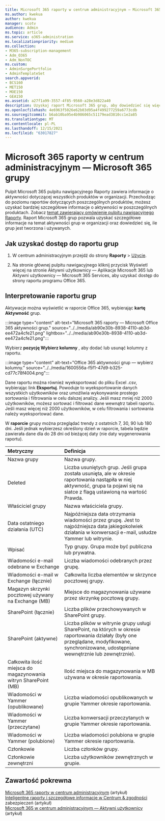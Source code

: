 ```yaml
---
title: Microsoft 365 raporty w centrum administracyjnym — Microsoft 365 grupy
ms.author: kwekua
author: kwekua
manager: scotv
audience: Admin
ms.topic: article
ms.service: o365-administration
ms.localizationpriority: medium
ms.collection:
- M365-subscription-management
- Adm_O365
- Adm_NonTOC
ms.custom:
- AdminSurgePortfolio
- AdminTemplateSet
search.appverid:
- BCS160
- MET150
- MOE150
- GEA150
ms.assetid: a27f1a99-3557-4f85-9560-a28e3d822a40
description: Uzyskaj raport Microsoft 365 grup, aby dowiedzieć się więcej o grupach i ich działaniach.
ms.openlocfilehash: 4e6963f5026e62b03d95a4f499277259a6773cdb
ms.sourcegitcommit: b6ab10ba95e4b986065c51179ead3810cc1e2a85
ms.translationtype: MT
ms.contentlocale: pl-PL
ms.lasthandoff: 12/15/2021
ms.locfileid: "63017827"
---
```

# <a name="microsoft-365-reports-in-the-admin-center---microsoft-365-groups"></a>Microsoft 365 raporty w centrum administracyjnym — Microsoft 365 grupy

Pulpit Microsoft 365 pulpitu nawigacyjnego Raporty zawiera informacje o aktywności dotyczącej wszystkich produktów w organizacji. Przechodząc do poziomu raportów dotyczących poszczególnych produktów, możesz uzyskać bardziej szczegółowe informacje o aktywności w poszczególnych produktach. Zobacz [temat zawierający omówienie pulpitu nawigacyjnego Raporty](activity-reports.md). Raport Microsoft 365 grup pozwala uzyskać szczegółowe informacje na temat aktywności grup w organizacji oraz dowiedzieć się, ile grup jest tworzona i używanych.
  
## <a name="how-to-get-to-the-groups-report"></a>Jak uzyskać dostęp do raportu grup

1. W centrum administracyjnym przejdź do strony **Raporty** \> <a href="https://go.microsoft.com/fwlink/p/?linkid=2074756" target="_blank">Użycie</a>.

2. Na stronie głównej pulpitu nawigacyjnego kliknij  przycisk Wyświetl więcej na stronie Aktywni użytkownicy — Aplikacje Microsoft 365 lub Aktywni użytkownicy — Microsoft 365 Services, aby uzyskać dostęp do strony raportu programu Office 365.
  
## <a name="interpret-the-groups-report"></a>Interpretowanie raportu grup

Aktywacje można wyświetlić w raporcie Office 365, wybierając **kartę Aktywność** grup.

:::image type="content" alt-text="Microsoft 365 raporty — Microsoft Office 365 aktywności grup." source="../../media/ab90e30b-8938-4110-ab3d-ee472a4cfe21.png" lightbox="../../media/ab90e30b-8938-4110-ab3d-ee472a4cfe21.png":::

Wybierz **pozycję Wybierz kolumny** , aby dodać lub usunąć kolumny z raportu.

:::image type="content" alt-text="Office 365 aktywności grup — wybierz kolumny." source="../../media/1600556a-f5f1-47d9-b325-cd77c78f4004.png":::

Dane raportu można również wyeksportować do pliku Excel .csv, wybierając link **Eksportuj**. Powoduje to wyeksportowanie danych wszystkich użytkowników oraz umożliwia wykonywanie prostego sortowania i filtrowania w celu dalszej analizy. Jeśli masz mniej niż 2000 użytkowników, możesz sortować i filtrować dane wewnątrz tabeli raportu. Jeśli masz więcej niż 2000 użytkowników, w celu filtrowania i sortowania należy wyeksportować dane. 

W **raporcie** grupy można przeglądać trendy z ostatnich 7, 30, 90 lub 180 dni. Jeśli jednak wybierzesz określony dzień w raporcie, tabela będzie zawierała dane dla do 28 dni od bieżącej daty (nie daty wygenerowania raportu).

|Metryczny|Definicja|
|:-----|:-----|
|Nazwa grupy |Nazwa grupy. |
|Deleted |Liczba usuniętych grup. Jeśli grupa została usunięta, ale w okresie raportowania nastąpiła w niej aktywność, grupa ta pojawi się na siatce z flagą ustawioną na wartość Prawda. |
|Właściciel grupy |Nazwa właściciela grupy. |
|Data ostatniego działania (UTC) |Najpóźniejsza data otrzymania wiadomości przez grupę. Jest to najpóźniejsza data jakiegokolwiek działania w konwersacji e-mail, usłudze Yammer lub witrynie. |
|Wpisać |Typ grupy. Grupa może być publiczna lub prywatna. |
|Wiadomości e-mail odebrane w Exchange |Liczba wiadomości odebranych przez grupę.|
|Wiadomości e-mail w Exchange (łącznie) |Całkowita liczba elementów w skrzynce pocztowej grupy. |
|Magazyn skrzynki pocztowej używany na Exchange (MB) |Miejsce do magazynowania używane przez skrzynkę pocztową grupy. |
|SharePoint (łącznie) |Liczba plików przechowywanych w SharePoint grupy. |
|SharePoint (aktywne) |Liczba plików w witrynie grupy usługi SharePoint, na których w okresie raportowania działały (były one przeglądane, modyfikowane, synchronizowane, udostępniane wewnętrznie lub zewnętrznie). |
|Całkowita ilość miejsca do magazynowania witryn SharePoint (MB) |Ilość miejsca do magazynowania w MB używana w okresie raportowania. |
|Wiadomości w Yammer (opublikowane) |Liczba wiadomości opublikowanych w grupie Yammer okresie raportowania. |
|Wiadomości w Yammer (przeczytane) |Liczba konwersacji przeczytanych w grupie Yammer okresie raportowania. |
|Wiadomości w Yammer (polubione) |Liczba wiadomości polubiona w grupie Yammer okresie raportowania. |
|Członkowie |Liczba członków grupy. |
|Członkowie zewnętrzni |Liczba użytkowników zewnętrznych w grupie.|


## <a name="related-content"></a>Zawartość pokrewna

[Microsoft 365 raporty w centrum administracyjnym](activity-reports.md) (artykuł)\
[Inteligentne raporty i szczegółowe informacje w Centrum & zgodności](/microsoft-365/security/office-365-security/reports-and-insights-in-security-and-compliance) zabezpieczeń (artykuł)\
[Microsoft 365 w centrum administracyjnym — Aktywni użytkownicy](../../admin/activity-reports/active-users-ww.md) (artykuł)

